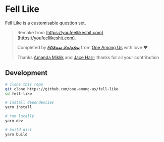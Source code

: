# Fell Like

Fell Like is a customisable question set.

> Remake from [https://youfeellikeshit.com](https://youfeellikeshit.com).
>
> Completed by [𝓔𝓵𝓲𝓱𝓾𝓼𝓸 𝓠𝓾𝓲𝓰𝓵𝓮𝔂](https://github.com/LS-KR) from [One Among Us](https://oneamongus.ca) with love ❤️
>
> Thanks [Amanda Miklik](http://amandamiklik.com) and [Jace Harr](https://jaceharr.com/about/); thanks for all your contribution

## Development

```sh
# clone this repo
git clone https://github.com/one-among-us/fell-like
cd fell-like

# install dependencies
yarn install

# run locally
yarn dev

# build dist
yarn build
```
